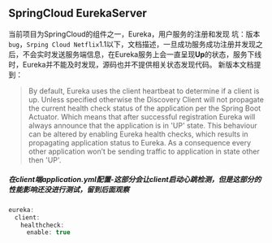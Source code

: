 ## SpringCloud EurekaServer
当前项目为SpringCloud的组件之一，Eureka，用户服务的注册和发现
坑：版本`bug`，`Srping Cloud Netflix`1.1以下，文档描述，一旦成功服务成功注册并发现之后，不会实时发送服务端信息，在Eureka服务上会一直呈现**Up**的状态，服务下线时，Eureka并不能及时发现，源码也并不提供相关状态发现代码。
新版本文档提到：
> By default, Eureka uses the client heartbeat to determine if a client is up. Unless specified otherwise the
Discovery Client will not propagate the current health check status of the application per the Spring Boot Actuator. Which means that after successful registration Eureka will always announce that the application is in 'UP' state. This behaviour can be altered by enabling Eureka health checks, which results in propagating application status to Eureka. As a consequence every other application won’t be sending traffic to application in state other then 'UP'.
##### ***在client端application.yml配置-这部分会让client启动心跳检测，但是这部分的性能影响还没进行测试，留到后面观察***
```java
eureka:
　client:
　　healthcheck:
　　　enable: true
```